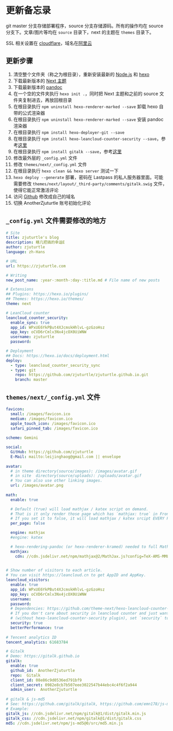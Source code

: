 # 更新备忘录

git master 分支存储部署程序，source 分支存储源码。所有的操作均在 source 分支下。文章/图片等均在 `source` 目录下，next 的主题在 `themes` 目录下。

SSL 相关设置在 [cloudflare](https://www.cloudflare.com/)，域名在[阿里云](https://www.aliyun.com)

## 更新步骤

1. 清空整个文件夹（称之为根目录），重新安装最新的 [Node.js](https://nodejs.org/en/) 和 [hexo](https://hexo.io/)
2. 下载最新版本的 [Next 主题](https://github.com/theme-next/hexo-theme-next/releases)
3. 下载最新版本的 [pandoc](https://github.com/jgm/pandoc/releases/)
4. 在一个空的文件夹执行 `hexo init .`，同时把 Next 主题和之前的 source 文件夹复制进去，再放回根目录
5. 在根目录执行 `npm uninstall hexo-renderer-marked --save` 卸载 hexo 自带的公式渲染器
6. 在根目录执行 `npm uninstall hexo-renderer-marked --save` 安装 pandoc 渲染器
7. 在根目录执行 `npm install hexo-deployer-git --save`
8. 在根目录执行 `npm install hexo-leancloud-counter-security --save`，参考[这里](https://github.com/theme-next/hexo-theme-next/blob/master/docs/zh-CN/LEANCLOUD-COUNTER-SECURITY.md)
9. 在根目录执行 `npm install gitalk --save`，参考[这里](https://github.com/gitalk/gitalk)
10. 修改最外层的 `_config.yml` 文件
11. 修改 `themes/next/_config.yml` 文件
12. 在根目录执行 `hexo clean && hexo server` 测试一下
13. `hexo deploy --generate` 部署，密码在 Lastpass 的私人服务器里面。可能需要修改 `themes/next/layout/_third-party/comments/gitalk.swig` 文件，使得它能正常激活评论
14. 访问 [Github](https://github.com/zjuturtle/zjuturtle.github.io/settings) 修改成自己的域名
15. 切换 AnotherZjuturtle 账号初始化评论

## `_config.yml` 文件需要修改的地方

```yml
# Site
title: zjuturtle's blog
description: 瞎几把搞的幸运E
author: zjuturtle
language: zh-Hans

# URL
url: https://zjuturtle.com

# Writing
new_post_name: :year-:month-:day-:title.md # File name of new posts

# Extensions
## Plugins: https://hexo.io/plugins/
## Themes: https://hexo.io/themes/
theme: next

# LeanCloud counter
leancloud_counter_security:
  enable_sync: true
  app_id: WPxUE6YkPBut4XJcmskHhlvL-gzGzoHsz
  app_key: oCVD6rCmlv3Nx4jcOX0UiWNW
  username: zjuturtle
  password:

# Deployment
## Docs: https://hexo.io/docs/deployment.html
deploy:
  - type: leancloud_counter_security_sync
  - type: git
    repo: https://github.com/zjuturtle/zjuturtle.github.io.git
    branch: master
```

## `themes/next/_config.yml` 文件

```yml
favicon:
  small: /images/favicon.ico
  medium: /images/favicon.ico
  apple_touch_icon: /images/favicon.ico
  safari_pinned_tab: /images/favicon.ico
  
scheme: Gemini

social:
  GitHub: https://github.com/zjuturtle
  E-Mail: mailto:leijinghaog@gmail.com || envelope
  
avatar:
  # in theme directory(source/images): /images/avatar.gif
  # in site  directory(source/uploads): /uploads/avatar.gif
  # You can also use other linking images.
  url: /images/avatar.png
  
math:
  enable: true

  # Default (true) will load mathjax / katex script on demand.
  # That is it only render those page which has `mathjax: true` in Front Matter.
  # If you set it to false, it will load mathjax / katex srcipt EVERY PAGE.
  per_page: false

  engine: mathjax
  #engine: katex

  # hexo-rendering-pandoc (or hexo-renderer-kramed) needed to full MathJax support.
  mathjax:
    cdn: //cdn.jsdelivr.net/npm/mathjax@2/MathJax.js?config=TeX-AMS-MML_HTMLorMML

  
# Show number of visitors to each article.
# You can visit https://leancloud.cn to get AppID and AppKey.
leancloud_visitors:
  enable: true
  app_id: WPxUE6YkPBut4XJcmskHhlvL-gzGzoHsz
  app_key: oCVD6rCmlv3Nx4jcOX0UiWNW
  username:
  password:
  # Dependencies: https://github.com/theme-next/hexo-leancloud-counter-security
  # If you don't care about security in leancloud counter and just want to use it directly
  # (without hexo-leancloud-counter-security plugin), set `security` to `false`.
  security: true
  betterPerformance: true
  
# Tencent analytics ID
tencent_analytics: 61683784

# Gitalk
# Demo: https://gitalk.github.io
gitalk:
  enable: true
  github_id:  AnotherZjuturtle
  repo:  Gitalk
  client_id: 08e86c9d0536ed791bf9
  client_secret: 0982e8cb7b507eee3022547b44ebc4c4f6f2a944
  admin_user:  AnotherZjuturtle
  
# gitalk & js-md5
# See: https://github.com/gitalk/gitalk, https://github.com/emn178/js-md5
# Example:
gitalk_js: //cdn.jsdelivr.net/npm/gitalk@1/dist/gitalk.min.js
gitalk_css: //cdn.jsdelivr.net/npm/gitalk@1/dist/gitalk.css
md5: //cdn.jsdelivr.net/npm/js-md5@0/src/md5.min.js
```






    

